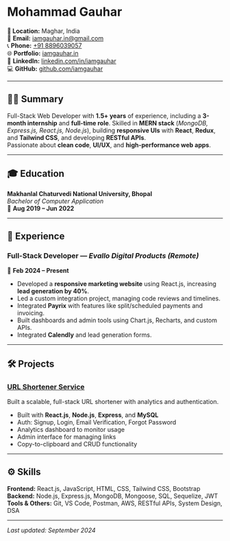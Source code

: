 # Mohammad Gauhar

**📍 Location:** Maghar, India  
📧 **Email:** [iamgauhar.in@gmail.com](mailto:iamgauhar.in@gmail.com)  
📞 **Phone:** [+91 8896039057](tel:+918896039057)  
🌐 **Portfolio:** [iamgauhar.in](https://iamgauhar.in)  
🔗 **LinkedIn:** [linkedin.com/in/iamgauhar](https://www.linkedin.com/in/iamgauhar)  
💻 **GitHub:** [github.com/iamgauhar](https://github.com/iamgauhar)

---

## 🧑‍💻 Summary

Full-Stack Web Developer with **1.5+ years** of experience, including a **3-month internship** and **full-time role**. Skilled in **MERN stack** (_MongoDB, Express.js, React.js, Node.js_), building **responsive UIs** with **React**, **Redux**, and **Tailwind CSS**, and developing **RESTful APIs**.  
Passionate about **clean code**, **UI/UX**, and **high-performance web apps**.

---

## 🎓 Education

**Makhanlal Chaturvedi National University, Bhopal**  
_Bachelor of Computer Application_  
📅 **Aug 2019 – Jun 2022**

---

## 💼 Experience

### Full-Stack Developer — *Evallo Digital Products (Remote)*  
📅 **Feb 2024 – Present**

- Developed a **responsive marketing website** using React.js, increasing **lead generation by 40%**.
- Led a custom integration project, managing code reviews and timelines.
- Integrated **Payrix** with features like split/scheduled payments and invoicing.
- Built dashboards and admin tools using Chart.js, Recharts, and custom APIs.
- Integrated **Calendly** and lead generation forms.

---

## 🛠️ Projects

### [URL Shortener Service](https://github.com/iamgauhar/URL-shortener)

Built a scalable, full-stack URL shortener with analytics and authentication.

- Built with **React.js**, **Node.js**, **Express**, and **MySQL**
- Auth: Signup, Login, Email Verification, Forgot Password
- Analytics dashboard to monitor usage
- Admin interface for managing links
- Copy-to-clipboard and CRUD functionality

---

## ⚙️ Skills

**Frontend:** React.js, JavaScript, HTML, CSS, Tailwind CSS, Bootstrap  
**Backend:** Node.js, Express.js, MongoDB, Mongoose, SQL, Sequelize, JWT  
**Tools & Others:** Git, VS Code, Postman, AWS, RESTful APIs, System Design, DSA

---

_Last updated: September 2024_
